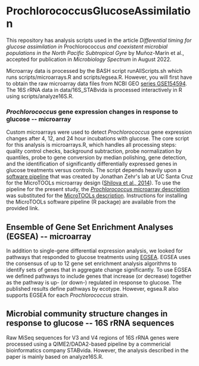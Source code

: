 # ProchlorococcusGlucoseAssimilation

This repository has analysis scripts used in the article *Differential timing for glucose assimilation in* Prochlorococcus *and coexistent microbial populations in the North Pacific Subtropical Gyre* by Muñoz-Marín et al., accepted for publication in *Microbiology Spectrum* in August 2022.


Microarray data is processed by the BASH script runAllScripts.sh which runs scripts/microarrays.R and scripts/egsea.R. However, you will
first have to obtain the raw microarray data files from NCBI GEO [series GSE154594](https://www.ncbi.nlm.nih.gov/geo/query/acc.cgi?acc=GSE154594).
The 16S rRNA data in data/16S_STABvida is processed interactively in R using scripts/analyze16S.R.


### *Prochlorococcus* gene expression changes in response to glucose -- microarray
Custom microarrays were used to detect *Prochlorococcus* gene expression changes after 4, 12, and 24 hour incubations with glucose.
The core script for this analysis is microarrays.R, which handles all processing steps: quality control checks, background subtraction,
probe normalization by quantiles, probe to gene conversion by median polishing, gene detection, and the identification of significantly
differentially expressed genes in glucose treatments versus controls.  The script depends heavily upon a [software pipeline](https://www.jzehrlab.com/microtools)
that was created by Jonathan Zehr's lab at UC Santa Cruz for the MicroTOOLs microarray design 
([Shilova et al., 2014](https://www.ncbi.nlm.nih.gov/pmc/articles/PMC4069398/)).  To use the pipeline for the present study,
the [*Prochlorococcus* microarray description](https://www.ncbi.nlm.nih.gov/geo/query/acc.cgi?acc=GPL28884)
was substituted for the [MicroTOOLs description](https://www.ncbi.nlm.nih.gov/geo/query/acc.cgi?acc=GPL24371).  Instructions for installing
the MicroTOOLs software pipeline (R package) are available from the provided link.


## Ensemble of Gene Set Enrichment Analyses (EGSEA) -- microarray
In addition to single-gene differential expression analysis, we looked for pathways that responded to glucose treatments using
[EGSEA](https://f1000research.com/articles/6-2010/v1).  EGSEA uses the consensus of up to 12 gene set enrichment analysis algorithms
to identify sets of genes that in aggregate change significantly.  To use EGSEA we defined pathways to include genes that increase 
(or decrease) together as the pathway is up- (or down-) regulated in response to glucose.  The published results define pathways
by ecotype.  However, egsea.R also supports EGSEA for each *Prochlorococcus* strain.


## Microbial community structure changes in response to glucose -- 16S rRNA sequences
Raw MiSeq sequences for V3 and V4 regions of 16S rRNA genes were processed using a QIME2/DADA2-based pipeline by a commericial
bioinformatics company STABvida.  However, the analysis described in the paper is mainly based on analyze16S.R.
